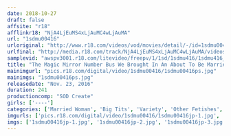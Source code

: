 ```yaml
---
date: 2018-10-27
draft: false
affsite: "r18"
afflinkr18: "NjA4LjEuMS4xLjAuMC4wLjAuMA"
url: "1sdmu00416"
urloriginal: "http://www.r18.com/videos/vod/movies/detail/-/id=1sdmu00416"
urlfinal: "http://media.r18.com/track/NjA4LjEuMS4xLjAuMC4wLjAuMA/videos/vod/movies/detail/-/id=1sdmu00416"
samplevid: "awspv3001.r18.com/litevideo/freepv/1/1sd/1sdmu416/1sdmu416_dmb_w.mp4"
title: "The Magic Mirror Number Bus We Brought In An About To Be Married Couple And Challenged Them To Stay Quiet For 10 Minutes While Being Tied Up, For A Chance To Win 1 Million Yen! On The Other Side Of The Mirror, Only 30cm Away, Is Her Beloved Fiancee... Unable To Cover Her Mouth With Her Hand, She Desperately Struggles To Avoid Screaming With Pleasure As She Is Brought To Multiple Squirting Orgasms!!"
mainimgurl: "pics.r18.com/digital/video/1sdmu00416/1sdmu00416ps.jpg"
mainimgs: "1sdmu00416ps.jpg"
releasedate: "Nov. 23, 2016"
duration: 241
productioncomp: "SOD Create"
girls: ['----']
categories: ['Married Woman', 'Big Tits', 'Variety', 'Other Fetishes', 'Over 4 Hours', 'Hi-Def']
imgurls: ['pics.r18.com/digital/video/1sdmu00416/1sdmu00416jp-1.jpg', 'pics.r18.com/digital/video/1sdmu00416/1sdmu00416jp-2.jpg', 'pics.r18.com/digital/video/1sdmu00416/1sdmu00416jp-3.jpg', 'pics.r18.com/digital/video/1sdmu00416/1sdmu00416jp-4.jpg', 'pics.r18.com/digital/video/1sdmu00416/1sdmu00416jp-5.jpg', 'pics.r18.com/digital/video/1sdmu00416/1sdmu00416jp-6.jpg', 'pics.r18.com/digital/video/1sdmu00416/1sdmu00416jp-7.jpg', 'pics.r18.com/digital/video/1sdmu00416/1sdmu00416jp-8.jpg', 'pics.r18.com/digital/video/1sdmu00416/1sdmu00416jp-9.jpg', 'pics.r18.com/digital/video/1sdmu00416/1sdmu00416jp-10.jpg', 'pics.r18.com/digital/video/1sdmu00416/1sdmu00416jp-11.jpg', 'pics.r18.com/digital/video/1sdmu00416/1sdmu00416jp-12.jpg', 'pics.r18.com/digital/video/1sdmu00416/1sdmu00416jp-13.jpg', 'pics.r18.com/digital/video/1sdmu00416/1sdmu00416jp-14.jpg', 'pics.r18.com/digital/video/1sdmu00416/1sdmu00416jp-15.jpg', 'pics.r18.com/digital/video/1sdmu00416/1sdmu00416jp-16.jpg', 'pics.r18.com/digital/video/1sdmu00416/1sdmu00416jp-17.jpg', 'pics.r18.com/digital/video/1sdmu00416/1sdmu00416jp-18.jpg', 'pics.r18.com/digital/video/1sdmu00416/1sdmu00416jp-19.jpg', 'pics.r18.com/digital/video/1sdmu00416/1sdmu00416jp-20.jpg']
imgs: ['1sdmu00416jp-1.jpg', '1sdmu00416jp-2.jpg', '1sdmu00416jp-3.jpg', '1sdmu00416jp-4.jpg', '1sdmu00416jp-5.jpg', '1sdmu00416jp-6.jpg', '1sdmu00416jp-7.jpg', '1sdmu00416jp-8.jpg', '1sdmu00416jp-9.jpg', '1sdmu00416jp-10.jpg', '1sdmu00416jp-11.jpg', '1sdmu00416jp-12.jpg', '1sdmu00416jp-13.jpg', '1sdmu00416jp-14.jpg', '1sdmu00416jp-15.jpg', '1sdmu00416jp-16.jpg', '1sdmu00416jp-17.jpg', '1sdmu00416jp-18.jpg', '1sdmu00416jp-19.jpg', '1sdmu00416jp-20.jpg']
---
```

